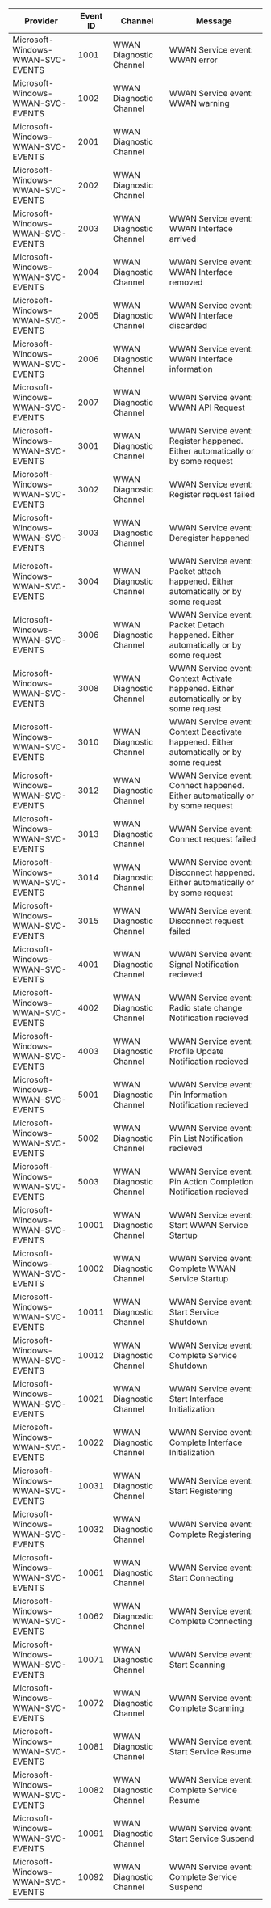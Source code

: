Provider                           |  Event ID  |  Channel                  |  Message
-----------------------------------|------------|---------------------------|------------------------------------------------------------------------------------------
Microsoft-Windows-WWAN-SVC-EVENTS  |  1001      |  WWAN Diagnostic Channel  |  WWAN Service event: WWAN error
Microsoft-Windows-WWAN-SVC-EVENTS  |  1002      |  WWAN Diagnostic Channel  |  WWAN Service event: WWAN warning
Microsoft-Windows-WWAN-SVC-EVENTS  |  2001      |  WWAN Diagnostic Channel  |
Microsoft-Windows-WWAN-SVC-EVENTS  |  2002      |  WWAN Diagnostic Channel  |
Microsoft-Windows-WWAN-SVC-EVENTS  |  2003      |  WWAN Diagnostic Channel  |  WWAN Service event: WWAN Interface arrived
Microsoft-Windows-WWAN-SVC-EVENTS  |  2004      |  WWAN Diagnostic Channel  |  WWAN Service event: WWAN Interface removed
Microsoft-Windows-WWAN-SVC-EVENTS  |  2005      |  WWAN Diagnostic Channel  |  WWAN Service event: WWAN Interface discarded
Microsoft-Windows-WWAN-SVC-EVENTS  |  2006      |  WWAN Diagnostic Channel  |  WWAN Service event: WWAN Interface information
Microsoft-Windows-WWAN-SVC-EVENTS  |  2007      |  WWAN Diagnostic Channel  |  WWAN Service event: WWAN API Request
Microsoft-Windows-WWAN-SVC-EVENTS  |  3001      |  WWAN Diagnostic Channel  |  WWAN Service event: Register happened. Either automatically or by some request
Microsoft-Windows-WWAN-SVC-EVENTS  |  3002      |  WWAN Diagnostic Channel  |  WWAN Service event: Register request failed
Microsoft-Windows-WWAN-SVC-EVENTS  |  3003      |  WWAN Diagnostic Channel  |  WWAN Service event: Deregister happened
Microsoft-Windows-WWAN-SVC-EVENTS  |  3004      |  WWAN Diagnostic Channel  |  WWAN Service event: Packet attach happened. Either automatically or by some request
Microsoft-Windows-WWAN-SVC-EVENTS  |  3006      |  WWAN Diagnostic Channel  |  WWAN Service event: Packet Detach happened. Either automatically or by some request
Microsoft-Windows-WWAN-SVC-EVENTS  |  3008      |  WWAN Diagnostic Channel  |  WWAN Service event: Context Activate happened. Either automatically or by some request
Microsoft-Windows-WWAN-SVC-EVENTS  |  3010      |  WWAN Diagnostic Channel  |  WWAN Service event: Context Deactivate happened. Either automatically or by some request
Microsoft-Windows-WWAN-SVC-EVENTS  |  3012      |  WWAN Diagnostic Channel  |  WWAN Service event: Connect happened. Either automatically or by some request
Microsoft-Windows-WWAN-SVC-EVENTS  |  3013      |  WWAN Diagnostic Channel  |  WWAN Service event: Connect request failed
Microsoft-Windows-WWAN-SVC-EVENTS  |  3014      |  WWAN Diagnostic Channel  |  WWAN Service event: Disconnect happened. Either automatically or by some request
Microsoft-Windows-WWAN-SVC-EVENTS  |  3015      |  WWAN Diagnostic Channel  |  WWAN Service event: Disconnect request failed
Microsoft-Windows-WWAN-SVC-EVENTS  |  4001      |  WWAN Diagnostic Channel  |  WWAN Service event: Signal Notification recieved
Microsoft-Windows-WWAN-SVC-EVENTS  |  4002      |  WWAN Diagnostic Channel  |  WWAN Service event: Radio state change Notification recieved
Microsoft-Windows-WWAN-SVC-EVENTS  |  4003      |  WWAN Diagnostic Channel  |  WWAN Service event: Profile Update Notification recieved
Microsoft-Windows-WWAN-SVC-EVENTS  |  5001      |  WWAN Diagnostic Channel  |  WWAN Service event: Pin Information Notification recieved
Microsoft-Windows-WWAN-SVC-EVENTS  |  5002      |  WWAN Diagnostic Channel  |  WWAN Service event: Pin List Notification recieved
Microsoft-Windows-WWAN-SVC-EVENTS  |  5003      |  WWAN Diagnostic Channel  |  WWAN Service event: Pin Action Completion Notification recieved
Microsoft-Windows-WWAN-SVC-EVENTS  |  10001     |  WWAN Diagnostic Channel  |  WWAN Service event: Start WWAN Service Startup
Microsoft-Windows-WWAN-SVC-EVENTS  |  10002     |  WWAN Diagnostic Channel  |  WWAN Service event: Complete WWAN Service Startup
Microsoft-Windows-WWAN-SVC-EVENTS  |  10011     |  WWAN Diagnostic Channel  |  WWAN Service event: Start Service Shutdown
Microsoft-Windows-WWAN-SVC-EVENTS  |  10012     |  WWAN Diagnostic Channel  |  WWAN Service event: Complete Service Shutdown
Microsoft-Windows-WWAN-SVC-EVENTS  |  10021     |  WWAN Diagnostic Channel  |  WWAN Service event: Start Interface Initialization
Microsoft-Windows-WWAN-SVC-EVENTS  |  10022     |  WWAN Diagnostic Channel  |  WWAN Service event: Complete Interface Initialization
Microsoft-Windows-WWAN-SVC-EVENTS  |  10031     |  WWAN Diagnostic Channel  |  WWAN Service event: Start Registering
Microsoft-Windows-WWAN-SVC-EVENTS  |  10032     |  WWAN Diagnostic Channel  |  WWAN Service event: Complete Registering
Microsoft-Windows-WWAN-SVC-EVENTS  |  10061     |  WWAN Diagnostic Channel  |  WWAN Service event: Start Connecting
Microsoft-Windows-WWAN-SVC-EVENTS  |  10062     |  WWAN Diagnostic Channel  |  WWAN Service event: Complete Connecting
Microsoft-Windows-WWAN-SVC-EVENTS  |  10071     |  WWAN Diagnostic Channel  |  WWAN Service event: Start Scanning
Microsoft-Windows-WWAN-SVC-EVENTS  |  10072     |  WWAN Diagnostic Channel  |  WWAN Service event: Complete Scanning
Microsoft-Windows-WWAN-SVC-EVENTS  |  10081     |  WWAN Diagnostic Channel  |  WWAN Service event: Start Service Resume
Microsoft-Windows-WWAN-SVC-EVENTS  |  10082     |  WWAN Diagnostic Channel  |  WWAN Service event: Complete Service Resume
Microsoft-Windows-WWAN-SVC-EVENTS  |  10091     |  WWAN Diagnostic Channel  |  WWAN Service event: Start Service Suspend
Microsoft-Windows-WWAN-SVC-EVENTS  |  10092     |  WWAN Diagnostic Channel  |  WWAN Service event: Complete Service Suspend